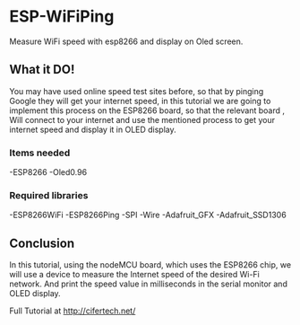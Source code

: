 # ESP-WiFiPing
Measure WiFi speed with esp8266 and display on Oled screen.

## What it DO!
You may have used online speed test sites before, so that by pinging Google they will get your internet speed, in this tutorial we are going to implement this process on the ESP8266 board, so that the relevant board , Will connect to your internet and use the mentioned process to get your internet speed and display it in OLED display.

### Items needed
-ESP8266
-Oled0.96

### Required libraries
-ESP8266WiFi
-ESP8266Ping
-SPI
-Wire
-Adafruit_GFX
-Adafruit_SSD1306

## Conclusion
In this tutorial, using the nodeMCU board, which uses the ESP8266 chip, we will use a device to measure the Internet speed of the desired Wi-Fi network. And print the speed value in milliseconds in the serial monitor and OLED display.

 Full Tutorial at http://cifertech.net/
